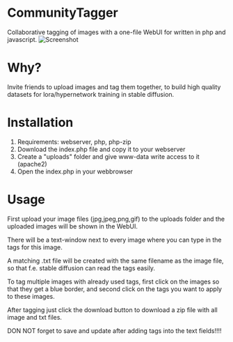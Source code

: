 # CommunityTagger
Collaborative tagging of images with a one-file WebUI for written in php and javascript.
![Screenshot]([http://url/to/img.png](https://tagger.a2office.de/screenshot.png))
# Why?
Invite friends to upload images and tag them together, to build high quality datasets for lora/hypernetwork training in stable diffusion. 
# Installation
1. Requirements: webserver, php, php-zip
2. Download the index.php file and copy it to your webserver
3. Create a "uploads" folder and give www-data write access to it (apache2)
4. Open the index.php in your webbrowser
# Usage
First upload your image files (jpg,jpeg,png,gif) to the uploads folder and the uploaded images will be shown in the WebUI.

There will be a text-window next to every image where you can type in the tags for this image.

A matching .txt file will be created with the same filename as the image file, so that f.e. stable diffusion can read the tags easily.

To tag multiple images with already used tags, first click on the images so that they get a blue border, and second click on the tags you want to apply to these images.

After tagging just click the download button to download a zip file with all image and txt files.

DON NOT forget to save and update after adding tags into the text fields!!!!
